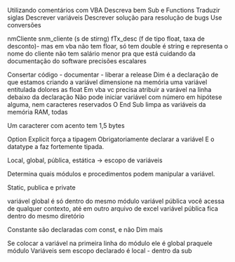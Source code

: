 Utilizando comentários com VBA
Descreva bem Sub e Functions
Traduzir siglas
Descrever variáveis
Descrever solução para resolução de bugs
Use conversões

nmCliente
snm_cliente (s de stirng)
fTx_desc (f de tipo float, taxa de desconto)- mas em vba não tem floar, só tem double
é string e representa o nome do cliente
não tem salário menor pra que está cuidando da documentação do software
precisões escalares

Consertar código - documentar - liberar a release
Dim é a declaração de que estamos criando a variável dimensione na memória uma 
variável entitulada dolores as float
Em vba vc precisa atribuir a varável na linha debaixo da declaração 
Não pode iniciar variável com número em hipótese alguma, nem caracteres reservados 
O End Sub limpa as variáveis da memória RAM, todas

Um caracterer com acento tem 1,5 bytes

Option Explicit força a tipagem
Obrigatoriamente declarar a variável E o datatype a faz fortemente tipada. 

Local, global, pública, estática -> escopo de variáveis

Determina quais módulos e procedimentos podem manipular a variável. 

Static, publica e private

variável global é só dentro do mesmo módulo
variável pública você acessa de qualquer contexto, até em outro arquivo de excel
variável pública fica dentro do mesmo diretório

Constante são declaradas com const, e não Dim mais

Se colocar a variável na primeira linha do módulo ele é global praquele módulo
Variáveis sem escopo declarado é local - dentro da sub
